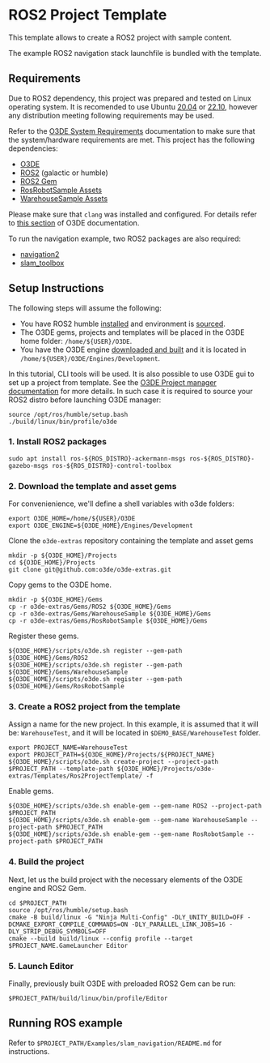 # ROS2 Project Template

This template allows to create a ROS2 project with sample content. 

The example ROS2 navigation stack launchfile is bundled with the template.

## Requirements

Due to ROS2 dependency, this project was prepared and tested on Linux operating system. It is recomended to use Ubuntu [20.04](https://releases.ubuntu.com/focal) or [22.10](https://releases.ubuntu.com/kinetic), however any distribution meeting following requirements may be used.

Refer to the [O3DE System Requirements](https://www.o3de.org/docs/welcome-guide/requirements/) documentation to make sure that the system/hardware requirements are met. 
This project has the following dependencies:

- [O3DE](https://github.com/o3de/o3de)
- [ROS2](https://www.ros.org/) (galactic or humble)
- [ROS2 Gem](https://github.com/o3de/o3de-extras/tree/development/Gems/ROS2)
- [RosRobotSample Assets](https://github.com/o3de/o3de-extras/tree/development/Gems/RosRobotSample)
- [WarehouseSample Assets](https://github.com/o3de/o3de-extras/tree/development/Gems/WarehouseSample)

Please make sure that `clang` was installed and configured. For details refer to [this section](https://www.o3de.org/docs/welcome-guide/requirements/#linux) of O3DE documentation.

To run the navigation example, two ROS2 packages are also required:
- [navigation2](https://github.com/ros-planning/navigation2)
- [slam_toolbox](https://github.com/SteveMacenski/slam_toolbox)

## Setup Instructions

The following steps will assume the following:

- You have ROS2 humble [installed](https://docs.ros.org/en/humble/Installation.html) and environment is [sourced](https://docs.ros.org/en/humble/Tutorials/Beginner-CLI-Tools/Configuring-ROS2-Environment.html#source-the-setup-files).
- The O3DE gems, projects and templates will be placed in the O3DE home folder: `/home/${USER}/O3DE`.
- You have the O3DE engine [downloaded and built](https://www.o3de.org/docs/welcome-guide/setup/setup-from-github) and it is located in `/home/${USER}/O3DE/Engines/Development`.

In this tutorial, CLI tools will be used. It is also possible to use O3DE gui to set up a project from template. See the [O3DE Project manager documentation](https://www.o3de.org/docs/user-guide/project-config/project-manager/) for more details. In such case it is required to source your ROS2 distro before launching O3DE manager:

```shell
source /opt/ros/humble/setup.bash
./build/linux/bin/profile/o3de
```

### 1. Install ROS2 packages

```shell
sudo apt install ros-${ROS_DISTRO}-ackermann-msgs ros-${ROS_DISTRO}-gazebo-msgs ros-${ROS_DISTRO}-control-toolbox
```

### 2. Download the template and asset gems

For convenienience, we'll define a shell variables with o3de folders:

```shell
export O3DE_HOME=/home/${USER}/O3DE
export O3DE_ENGINE=${O3DE_HOME}/Engines/Development
```

Clone the `o3de-extras` repository containing the template and asset gems

```shell
mkdir -p ${O3DE_HOME}/Projects
cd ${O3DE_HOME}/Projects
git clone git@github.com:o3de/o3de-extras.git
```

Copy gems to the O3DE home.

```shell
mkdir -p ${O3DE_HOME}/Gems
cp -r o3de-extras/Gems/ROS2 ${O3DE_HOME}/Gems
cp -r o3de-extras/Gems/WarehouseSample ${O3DE_HOME}/Gems
cp -r o3de-extras/Gems/RosRobotSample ${O3DE_HOME}/Gems
```

Register these gems.

```shell
${O3DE_HOME}/scripts/o3de.sh register --gem-path ${O3DE_HOME}/Gems/ROS2
${O3DE_HOME}/scripts/o3de.sh register --gem-path ${O3DE_HOME}/Gems/WarehouseSample
${O3DE_HOME}/scripts/o3de.sh register --gem-path ${O3DE_HOME}/Gems/RosRobotSample
```

### 3. Create a ROS2 project from the template

Assign a name for the new project. In this example, it is assumed that it will be: `WarehouseTest`, and it will be located in `$DEMO_BASE/WarehouseTest` folder. 

```shell
export PROJECT_NAME=WarehouseTest
export PROJECT_PATH=${O3DE_HOME}/Projects/${PROJECT_NAME}
${O3DE_HOME}/scripts/o3de.sh create-project --project-path $PROJECT_PATH --template-path ${O3DE_HOME}/Projects/o3de-extras/Templates/Ros2ProjectTemplate/ -f 
```

Enable gems.

```shell
${O3DE_HOME}/scripts/o3de.sh enable-gem --gem-name ROS2 --project-path $PROJECT_PATH
${O3DE_HOME}/scripts/o3de.sh enable-gem --gem-name WarehouseSample --project-path $PROJECT_PATH
${O3DE_HOME}/scripts/o3de.sh enable-gem --gem-name RosRobotSample --project-path $PROJECT_PATH
```

### 4. Build the project

Next, let us the build project with the necessary elements of the O3DE engine and ROS2 Gem.

```shell
cd $PROJECT_PATH
source /opt/ros/humble/setup.bash
cmake -B build/linux -G "Ninja Multi-Config" -DLY_UNITY_BUILD=OFF -DCMAKE_EXPORT_COMPILE_COMMANDS=ON -DLY_PARALLEL_LINK_JOBS=16 -DLY_STRIP_DEBUG_SYMBOLS=OFF
cmake --build build/linux --config profile --target $PROJECT_NAME.GameLauncher Editor
```

### 5. Launch Editor

Finally, previously built O3DE with preloaded ROS2 Gem can be run:

```shell
$PROJECT_PATH/build/linux/bin/profile/Editor
```

## Running ROS example

Refer to `$PROJECT_PATH/Examples/slam_navigation/README.md` for instructions.
